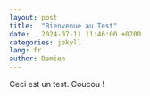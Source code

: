 ```yaml
---
layout: post
title:  "Bienvenue au Test"
date:   2024-07-11 11:46:00 +0200
categories: jekyll
lang: fr
author: Damien
---
```

Ceci est un test.
Coucou !